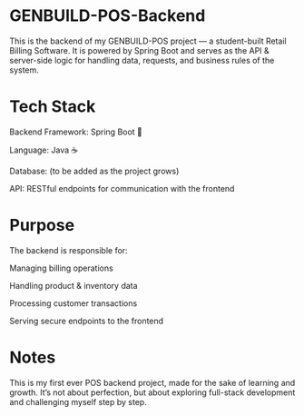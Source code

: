 # GENBUILD-POS-Backend

This is the backend of my GENBUILD-POS project — a student-built Retail Billing Software.
It is powered by Spring Boot and serves as the API & server-side logic for handling data, requests, and business rules of the system.

# Tech Stack

Backend Framework: Spring Boot 🌱

Language: Java ☕

Database: (to be added as the project grows)

API: RESTful endpoints for communication with the frontend

# Purpose

The backend is responsible for:

Managing billing operations

Handling product & inventory data

Processing customer transactions

Serving secure endpoints to the frontend

# Notes

This is my first ever POS backend project, made for the sake of learning and growth. It’s not about perfection, but about exploring full-stack development and challenging myself step by step.
